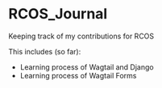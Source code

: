 # RCOS_Journal
Keeping track of my contributions for RCOS

This includes (so far):

- Learning process of Wagtail and Django
- Learning process of Wagtail Forms
